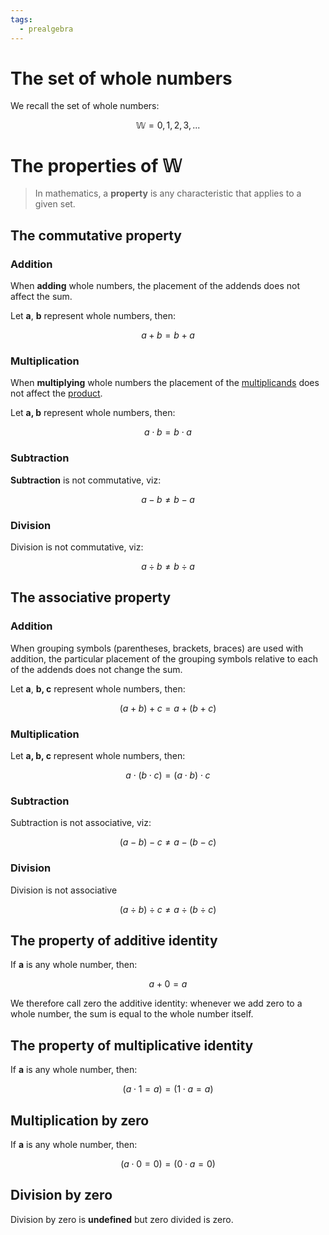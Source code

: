 ```yaml
---
tags:
  - prealgebra
---
```


# The set of whole numbers

We recall the set of whole numbers:

$$ \mathbb{W} = {0, 1, 2, 3, ...} $$

# The properties of $\mathbb{W}$

> In mathematics, a **property** is any characteristic that applies to a given
> set.

## The commutative property

### Addition

When **adding** whole numbers, the placement of the addends does not affect the
sum.

Let **a**, **b** represent whole numbers, then:

$$ a + b = b + a $$

### Multiplication

When **multiplying** whole numbers the placement of the
[multiplicands](Symbols-and-formal-conventions-80aeaf1872f94a0d97a2e8d07e3855bd)
does not affect the
[product](Symbols-and-formal-conventions-80aeaf1872f94a0d97a2e8d07e3855bd).

Let **a, b** represent whole numbers, then:

$$ a \cdot b = b \cdot a $$

### Subtraction

**Subtraction** is not commutative, viz:

$$ a - b \neq b - a $$

### Division

Division is not commutative, viz:

$$ a \div b \neq b \div a $$

## The associative property

### Addition

When grouping symbols (parentheses, brackets, braces) are used with addition,
the particular placement of the grouping symbols relative to each of the addends
does not change the sum.

Let **a**, **b, c** represent whole numbers, then:

$$ (a + b) + c = a + (b + c) $$

### Multiplication

Let **a, b, c** represent whole numbers, then:

$$ a \cdot (b \cdot c) = (a \cdot b) \cdot c $$

### Subtraction

Subtraction is not associative, viz:

$$ (a - b) - c \neq a - (b - c) $$

### Division

Division is not associative

$$ (a \div b) \div c \neq a \div (b \div c) $$

## The property of additive identity

If **a** is any whole number, then:

$$ a + 0 = a $$

We therefore call zero the additive identity: whenever we add zero to a whole
number, the sum is equal to the whole number itself.

## The property of multiplicative identity

If **a** is any whole number, then:

$$ (a \cdot 1 = a) = (1 \cdot a = a) $$

## Multiplication by zero

If **a** is any whole number, then:

$$ (a \cdot 0 = 0) = (0 \cdot a = 0) $$

## Division by zero

Division by zero is **undefined** but zero divided is zero.
